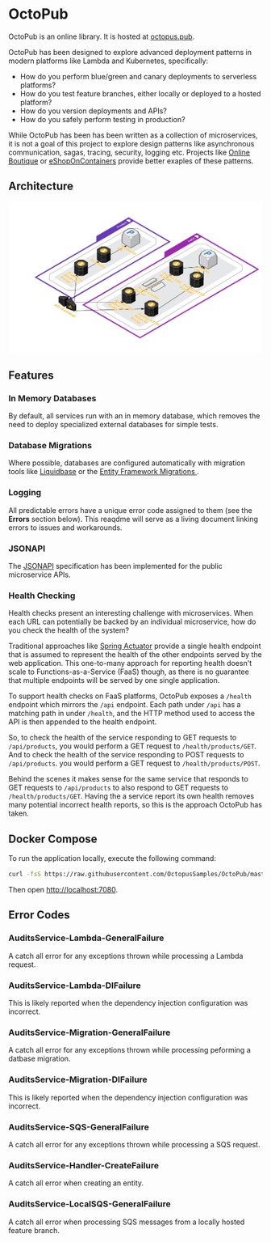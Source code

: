 # OctoPub

OctoPub is an online library. It is hosted at [octopus.pub](https://octopus.pub/).

OctoPub has been designed to explore advanced deployment patterns in modern platforms like Lambda and Kubernetes, 
specifically:

* How do you perform blue/green and canary deployments to serverless platforms?
* How do you test feature branches, either locally or deployed to a hosted platform?
* How do you version deployments and APIs?
* How do you safely perform testing in production?

While OctoPub has been has been written as a collection of microservices, it is not a goal of this project to explore 
design patterns like asynchronous communication, sagas, tracing, security, logging etc. Projects like 
[Online Boutique](https://github.com/GoogleCloudPlatform/microservices-demo/)
or [eShopOnContainers](https://github.com/dotnet-architecture/eShopOnContainers) provide better exaples of these 
patterns.

## Architecture

![](Architecture.png)

## Features

### In Memory Databases
By default, all services run with an in memory database, which removes the need to deploy specialized external 
databases for simple tests.

### Database Migrations
Where possible, databases are configured automatically with migration tools like [Liquidbase](https://www.liquibase.org/) 
or the [Entity Framework Migrations ](https://docs.microsoft.com/en-us/ef/core/managing-schemas/migrations/?tabs=dotnet-core-cli).

### Logging
All predictable errors have a unique error code assigned to them (see the **Errors** section below). This reaqdme will 
serve as a living document linking errors to issues and workarounds.

### JSONAPI
The [JSONAPI](https://jsonapi.org/) specification has been implemented for the public microservice APIs.

### Health Checking
Health checks present an interesting challenge with microservices. When each URL can potentially be backed by an 
individual microservice, how do you check the health of the system?

Traditional approaches like [Spring Actuator](https://docs.spring.io/spring-boot/docs/current/reference/html/actuator.html) 
provide a single health endpoint that is assumed to represent the health of the other endpoints served by the web 
application. This one-to-many approach for reporting health doesn't scale to Functions-as-a-Service (FaaS) though, as 
there is no guarantee that multiple endpoints will be served by one single application.

To support health checks on FaaS platforms, OctoPub exposes a `/health` endpoint which mirrors the `/api` endpoint. 
Each path under `/api` has a matching path in under `/health`, and the HTTP method used to access the API is then 
appended to the health endpoint.

So, to check the health of the service responding to GET requests to `/api/products`, you would perform a GET request 
to `/health/products/GET`. And to check the health of the service responding to POST requests to `/api/products`. you 
would perform a GET request to `/health/products/POST`.

Behind the scenes it makes sense for the same service that responds to GET requests to `/api/products` to also respond 
to GET requests to `/health/products/GET`. Having the a service report its own health removes many potential incorrect 
health reports, so this is the approach OctoPub has taken.

## Docker Compose

To run the application locally, execute the following command:

```bash
curl -fsS https://raw.githubusercontent.com/OctopusSamples/OctoPub/master/docker/docker-compose.yml | docker-compose -f - up -d
```

Then open [http://localhost:7080](http://localhost:7080).

## Error Codes
### AuditsService-Lambda-GeneralFailure
A catch all error for any exceptions thrown while processing a Lambda request.

### AuditsService-Lambda-DIFailure
This is likely reported when the dependency injection configuration was incorrect.

### AuditsService-Migration-GeneralFailure
A catch all error for any exceptions thrown while processing peforming a datbase migration.

### AuditsService-Migration-DIFailure
This is likely reported when the dependency injection configuration was incorrect.

### AuditsService-SQS-GeneralFailure
A catch all error for any exceptions thrown while processing a SQS request.

### AuditsService-Handler-CreateFailure
A catch all error when creating an entity.

### AuditsService-LocalSQS-GeneralFailure
A catch all error when processing SQS messages from a locally hosted feature branch.
